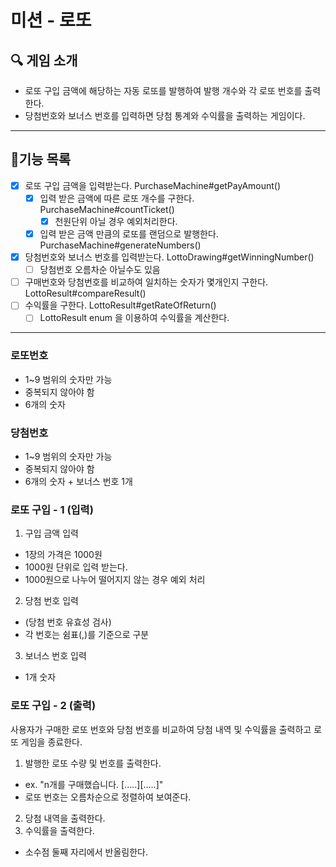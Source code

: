 # 미션 - 로또 

## 🔍 ️게임 소개
* 로또 구입 금액에 해당하는 자동 로또를 발행하여 발행 개수와 각 로또 번호를 출력한다. 
* 당첨번호와 보너스 번호를 입력하면 당첨 통계와 수익률을 출력하는 게임이다.
---
## 🧀기능 목록
- [x] 로또 구입 금액을 입력받는다. PurchaseMachine#getPayAmount()
  - [x] 입력 받은 금액에 따른 로또 개수를 구한다. PurchaseMachine#countTicket()
    - [x] 천원단위 아닐 경우 예외처리한다.
  - [x] 입력 받은 금액 만큼의 로또를 랜덤으로 발행한다. PurchaseMachine#generateNumbers()
- [x] 당첨번호와 보너스 번호를 입력받는다. LottoDrawing#getWinningNumber()
  - [ ] 당첨번호 오름차순 아닐수도 있음
- [ ] 구매번호와 당첨번호를 비교하여 일치하는 숫자가 몇개인지 구한다. LottoResult#compareResult()
- [ ] 수익률을 구한다. LottoResult#getRateOfReturn()
  - [ ] LottoResult enum 을 이용하여 수익률을 계산한다. 
---
### 로또번호
- 1~9 범위의 숫자만 가능
- 중복되지 않아야 함
- 6개의 숫자

### 당첨번호
- 1~9 범위의 숫자만 가능
- 중복되지 않아야 함
- 6개의 숫자 + 보너스 번호 1개

### 로또 구입 - 1 (입력)
1. 구입 금액 입력
- 1장의 가격은 1000원
- 1000원 단위로 입력 받는다.
- 1000원으로 나누어 떨어지지 않는 경우 예외 처리
2. 당첨 번호 입력
- (당첨 번호 유효성 검사)
- 각 번호는 쉼표(,)를 기준으로 구분
3. 보너스 번호 입력
- 1개 숫자

### 로또 구입 - 2 (출력)
사용자가 구매한 로또 번호와 당첨 번호를 비교하여 당첨 내역 및 수익률을 출력하고 로또 게임을 종료한다.
1. 발행한 로또 수량 및 번호를 출력한다.
- ex. "n개를 구매했습니다. [.....][.....]"
- 로또 번호는 오름차순으로 정렬하여 보여준다.
2. 당첨 내역을 출력한다.
3. 수익률을 출력한다.
- 소수점 둘째 자리에서 반올림한다. 
